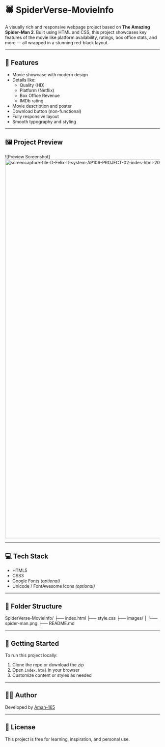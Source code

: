# 🕷️ SpiderVerse-MovieInfo

A visually rich and responsive webpage project based on **The Amazing Spider-Man 2**. Built using HTML and CSS, this project showcases key features of the movie like platform availability, ratings, box office stats, and more — all wrapped in a stunning red-black layout.

---

## 🎯 Features

- Movie showcase with modern design
- Details like:
  - Quality (HD)
  - Platform (Netflix)
  - Box Office Revenue
  - IMDb rating
- Movie description and poster
- Download button (non-functional)
- Fully responsive layout
- Smooth typography and styling

---

## 🖼️ Project Preview

![Preview Screenshot]<img width="1920" height="1233" alt="screencapture-file-D-Felix-It-system-AP106-PROJECT-02-indes-html-2025-07-07-16_43_28" src="https://github.com/user-attachments/assets/340b1636-aaaf-4699-9db2-476bfa0f845a" />


---

## 💻 Tech Stack

- HTML5  
- CSS3  
- Google Fonts *(optional)*  
- Unicode / FontAwesome Icons *(optional)*

---

## 📂 Folder Structure

SpiderVerse-MovieInfo/
├── index.html
├── style.css
├── images/
│ └── spider-man.png
├── README.md


---

## 🚀 Getting Started

To run this project locally:

1. Clone the repo or download the zip  
2. Open `index.html` in your browser  
3. Customize content or styles as needed

---

## 👨‍💻 Author

Developed by [Aman-165](https://github.com/aman-165)

---

## 📜 License

This project is free for learning, inspiration, and personal use.


